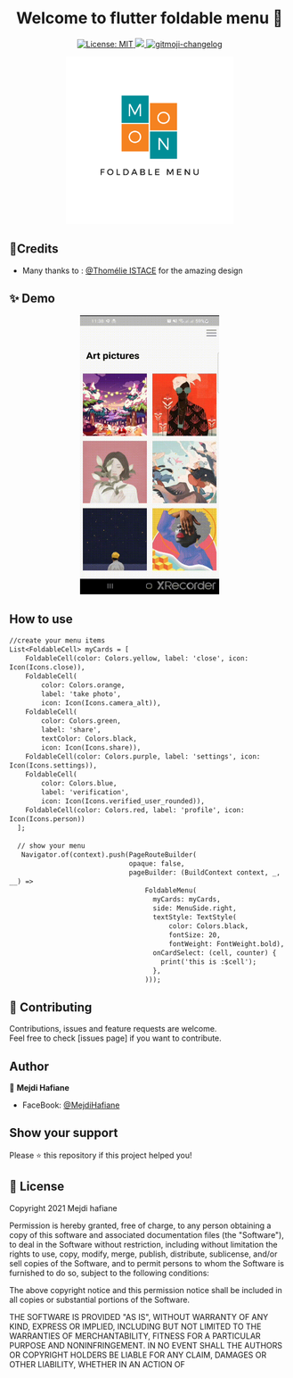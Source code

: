 <h1 align="center">Welcome to flutter foldable menu 👋</h1>
<p align="center">
 <a href="https://github.com/kefranabg/readme-md-generator/blob/master/LICENSE">
    <img alt="License: MIT" src="https://img.shields.io/badge/license-MIT-yellow.svg" target="_blank" />
  </a>
  <a href="https://codecov.io/gh/kefranabg/readme-md-generator">
    <img src="https://codecov.io/gh/kefranabg/readme-md-generator/branch/master/graph/badge.svg" />
  </a>
  <a href="https://github.com/frinyvonnick/gitmoji-changelog">
    <img src="https://img.shields.io/badge/changelog-gitmoji-brightgreen.svg" alt="gitmoji-changelog">
  </a>
</p>

<p align="center">
<img src="https://raw.githubusercontent.com/mejdi14/flutter-foldable-menu/master/images/foldable_menu.png" height="300" width="300" >
	</p>
	
## :art:Credits
- Many thanks to : [@Thomélie ISTACE](https://dribbble.com/shots/3971202-Info-navigation) for the amazing design

## ✨ Demo
<p align="center">
<img src="https://raw.githubusercontent.com/mejdi14/flutter-foldable-menu/master/images/demo.gif" height="500" width="250" >
	</p>
	
	
## How to use
```
//create your menu items
List<FoldableCell> myCards = [
    FoldableCell(color: Colors.yellow, label: 'close', icon: Icon(Icons.close)),
    FoldableCell(
        color: Colors.orange,
        label: 'take photo',
        icon: Icon(Icons.camera_alt)),
    FoldableCell(
        color: Colors.green,
        label: 'share',
        textColor: Colors.black,
        icon: Icon(Icons.share)),
    FoldableCell(color: Colors.purple, label: 'settings', icon: Icon(Icons.settings)),
    FoldableCell(
        color: Colors.blue,
        label: 'verification',
        icon: Icon(Icons.verified_user_rounded)),
    FoldableCell(color: Colors.red, label: 'profile', icon: Icon(Icons.person))
  ];
  
  // show your menu
   Navigator.of(context).push(PageRouteBuilder(
                              opaque: false,
                              pageBuilder: (BuildContext context, _, __) =>
                                  FoldableMenu(
                                    myCards: myCards,
                                    side: MenuSide.right,
                                    textStyle: TextStyle(
                                        color: Colors.black,
                                        fontSize: 20,
                                        fontWeight: FontWeight.bold),
                                    onCardSelect: (cell, counter) {
                                      print('this is :$cell');
                                    },
                                  )));
```
	
## 🤝 Contributing

Contributions, issues and feature requests are welcome.<br />
Feel free to check [issues page] if you want to contribute.<br />


## Author

👤 **Mejdi Hafiane**

- FaceBook: [@MejdiHafiane](https://www.facebook.com/mejdi.marshall)

## Show your support

Please ⭐️ this repository if this project helped you!


## 📝 License

Copyright 2021 Mejdi hafiane

Permission is hereby granted, free of charge, to any person obtaining a copy of this software and associated documentation files (the "Software"), to deal in the Software without restriction, including without limitation the rights to use, copy, modify, merge, publish, distribute, sublicense, and/or sell copies of the Software, and to permit persons to whom the Software is furnished to do so, subject to the following conditions:

The above copyright notice and this permission notice shall be included in all copies or substantial portions of the Software.

THE SOFTWARE IS PROVIDED "AS IS", WITHOUT WARRANTY OF ANY KIND, EXPRESS OR IMPLIED, INCLUDING BUT NOT LIMITED TO THE WARRANTIES OF MERCHANTABILITY, FITNESS FOR A PARTICULAR PURPOSE AND NONINFRINGEMENT. IN NO EVENT SHALL THE AUTHORS OR COPYRIGHT HOLDERS BE LIABLE FOR ANY CLAIM, DAMAGES OR OTHER LIABILITY, WHETHER IN AN ACTION OF
